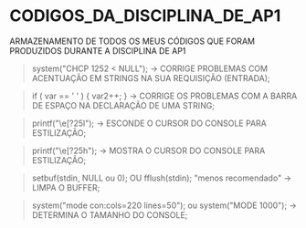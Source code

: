 # CODIGOS_DA_DISCIPLINA_DE_AP1
ARMAZENAMENTO DE TODOS OS MEUS CÓDIGOS QUE FORAM PRODUZIDOS DURANTE A DISCIPLINA DE AP1

> system("CHCP 1252 < NULL");   -> CORRIGE PROBLEMAS COM ACENTUAÇÃO EM STRINGS NA SUA REQUISIÇÃO (ENTRADA);

> if ( var == ' ' ) { var2++; } -> CORRIGE OS PROBLEMAS COM A BARRA DE ESPAÇO NA DECLARAÇÃO DE UMA STRING;

> printf("\e[?25l");            -> ESCONDE O CURSOR DO CONSOLE PARA ESTILIZAÇÃO;

> printf("\e[?25h");            -> MOSTRA O CURSOR DO CONSOLE PARA ESTILIZAÇÃO;
    
> setbuf(stdin, NULL ou 0); OU fflush(stdin); "menos recomendado"     -> LIMPA O BUFFER; 

> system("mode con:cols=220 lines=50"); ou system("MODE 1000");       -> DETERMINA O TAMANHO DO CONSOLE;

